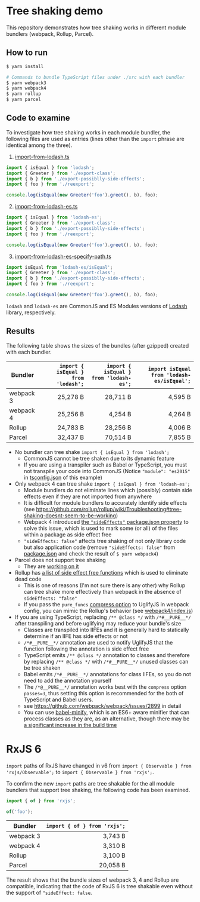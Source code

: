 # Tree shaking demo

This repository demonstrates how tree shaking works in different module bundlers (webpack, Rollup, Parcel).

## How to run

```sh
$ yarn install

# Commands to bundle TypeScript files under ./src with each bundler
$ yarn webpack3
$ yarn webpack4
$ yarn rollup
$ yarn parcel
```

## Code to examine

To investigate how tree shaking works in each module bundler, the following files are used as entries (lines other than the `import` phrase are identical among the three).

1. [import-from-lodash.ts](./src/import-from-lodash.ts)

```ts
import { isEqual } from 'lodash';
import { Greeter } from './export-class';
import { b } from './export-possiblly-side-effects';
import { foo } from './reexport';

console.log(isEqual(new Greeter('foo').greet(), b), foo);
```

2. [import-from-lodash-es.ts](./src/import-from-lodash-es.ts)

```ts
import { isEqual } from 'lodash-es';
import { Greeter } from './export-class';
import { b } from './export-possiblly-side-effects';
import { foo } from './reexport';

console.log(isEqual(new Greeter('foo').greet(), b), foo);
```

3. [import-from-lodash-es-specify-path.ts](./src/import-from-lodash-es-specify-path.ts)

```ts
import isEqual from 'lodash-es/isEqual';
import { Greeter } from './export-class';
import { b } from './export-possiblly-side-effects';
import { foo } from './reexport';

console.log(isEqual(new Greeter('foo').greet(), b), foo);
```

`lodash` and `lodash-es` are CommonJS and ES Modules versions of [Lodash](https://lodash.com/) library, respectively.

## Results

The following table shows the sizes of the bundles (after gzipped) created with each bundler.

| Bundler   | `import { isEqual } from 'lodash';` | `import { isEqual } from 'lodash-es';` | `import isEqual from 'lodash-es/isEqual';` |
| --------- | ----------------------------------: | -------------------------------------: | -----------------------------------------: |
| webpack 3 |                            25,278 B |                               28,711 B |                                    4,595 B |
| webpack 4 |                            25,256 B |                                4,254 B |                                    4,264 B |
| Rollup    |                            24,783 B |                               28,256 B |                                    4,006 B |
| Parcel    |                            32,437 B |                               70,514 B |                                    7,855 B |

- No bundler can tree shake `import { isEqual } from 'lodash';`
    - CommonJS cannot be tree shaken due to its dynamic feature
    - If you are using a transpiler such as Babel or TypeScript, you must not transpile your code into CommonJS (Notice `"module": "es2015"` in [tsconfig.json](./tsconfig.json) of this example)
- Only webpack 4 can tree shake `import { isEqual } from 'lodash-es';`
    - Module bundlers do not eliminate lines which (possibly) contain side effects even if they are not imported from anywhere
    - It is difficult for module bundlers to accurately identify side effects (see https://github.com/rollup/rollup/wiki/Troubleshooting#tree-shaking-doesnt-seem-to-be-working)
    - Webpack 4 introduced [the `"sideEffects"` package.json property](https://webpack.js.org/guides/tree-shaking/#mark-the-file-as-side-effect-free) to solve this issue, which is used to mark some (or all) of the files within a package as side effect free
    - `"sideEffects: false"` affects tree shaking of not only library code but also application code (remove `"sideEffects: false"` from [package.json](./package.json) and check the result of `$ yarn webpack4`)
- Parcel does not support tree shaking
    - They are [working on it](https://github.com/parcel-bundler/parcel/issues/392)
- Rollup has [a list of side effect free functions](https://github.com/rollup/rollup/blob/v0.59.4/src/ast/nodes/shared/pureFunctions.ts) which is used to eliminate dead code
    - This is one of reasons (I'm not sure there is any other) why Rollup can tree shake more effectively than webpack in the absence of `sideEffects: "false"`
    - If you pass the `pure_funcs` [compress option](https://github.com/mishoo/UglifyJS2#compress-options) to UglifyJS in webpack config, you can mimic the Rollup's behavior (see [webpack4/index.js](./webpack4/index.js))
- If you are using TypeScript, replacing `/** @class */` with `/*#__PURE__*/` after transpiling and before uglifying may reduce your bundle's size
    - Classes are transpiled into IIFEs and it is generally hard to statically determine if an IIFE has side effects or not
    - `/*#__PURE__*/` annotation are used to notify UglifyJS that the function following the annotation is side effect free
    - TypeScript emits `/** @class */` annotation to classes and therefore by replacing `/** @class */` with `/*#__PURE__*/` unused classes can be tree shaken
    - Babel emits `/*#__PURE__*/` annotations for class IIFEs, so you do not need to add the annotation yourself
    - The `/*@__PURE__*/` annotation works best with the `compress` option `passes=3`, thus setting this option is recommended for the both of TypeScript and Babel users.
    - see https://github.com/webpack/webpack/issues/2899 in detail
    - You can use [babel-minify](https://github.com/babel/minify), which is an ES6+ aware minifier that can process classes as they are, as an alternative, though there may be [a significant increase in the build time](https://github.com/babel/minify#benchmarks)

# RxJS 6

`import` paths of RxJS have changed in v6 from `import { Observable } from 'rxjs/Observable';` to `import { Observable } from 'rxjs';`.

To confirm the new `import` paths are tree shakable for the all module bundlers that support tree shaking, the following code has been examined.

```ts
import { of } from 'rxjs';

of('foo');
```

| Bundler   | `import { of } from 'rxjs';` |
| --------- | ---------------------------: |
| webpack 3 |                      3,743 B |
| webpack 4 |                      3,310 B |
| Rollup    |                      3,100 B |
| Parcel    |                     20,058 B |

The result shows that the bundle sizes of webpack 3, 4 and Rollup are compatible, indicating that the code of RxJS 6 is tree shakable even without the support of `"sideEffect: false`.